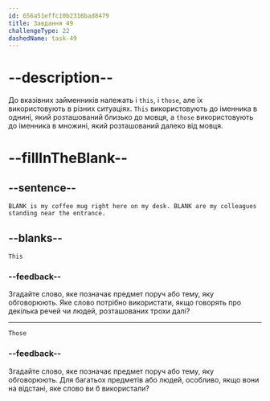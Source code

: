 ```yaml
---
id: 656a51effc10b2316bad8479
title: Завдання 49
challengeType: 22
dashedName: task-49
---
```


# --description--

До вказівних займенників належать і `this`, і `those`, але їх використовують в різних ситуаціях. `This` використовують до іменника в однині, який розташований близько до мовця, а `those` використовують до іменника в множині, який розташований далеко від мовця.

# --fillInTheBlank--

## --sentence--

`BLANK is my coffee mug right here on my desk. BLANK are my colleagues standing near the entrance.`

## --blanks--

`This`

### --feedback--

Згадайте слово, яке позначає предмет поруч або тему, яку обговорюють. Яке слово потрібно використати, якщо говорять про декілька речей чи людей, розташованих трохи далі?

---

`Those`

### --feedback--

Згадайте слово, яке позначає предмет поруч або тему, яку обговорюють. Для багатьох предметів або людей, особливо, якщо вони на відстані, яке слово ви б використали?
